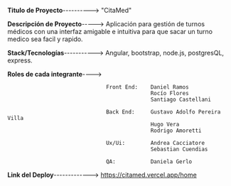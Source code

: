 **Titulo de Proyecto**----------> "CitaMed"

**Descripción de Proyecto**----->  Aplicación para gestión de turnos médicos con una interfaz amigable e intuitiva para que sacar un turno medico sea facil y rapido.

**Stack/Tecnologías**-----------> Angular, bootstrap, node.js, postgresQL, express.

**Roles de cada integrante**---->  

                                   Front End:    Daniel Ramos
                                                 Rocío Flores
                                                 Santiago Castellani
                                          
                                   Back End:     Gustavo Adolfo Pereira Villa
                                                 Hugo Vera
                                                 Rodrigo Amoretti
                                          
                                   Ux/Ui:        Andrea Cacciatore
                                                 Sebastian Cuendias
                                          
                                   QA:           Daniela Gerlo


**Link del Deploy**------------->  https://citamed.vercel.app/home
